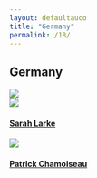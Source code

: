 ```yaml
---
layout: defaultauco
title: "Germany"
permalink: /18/
---
```

<div class="container-0">
    <div class="container-title">
        <span class="country"><h2>Germany</h2></span>
        <div class="photo-co">
          <img src="https://www.worldatlas.com/r/w960-q80/upload/e8/a1/2c/de-01.jpg" >
    </div>
</div>
<!-- partial:index.partial.html -->
<div class="container">
  <div class="timeline clearfix">
  <div class="vertical-line">
  <div id="post-1" class="vesti-col timeline-post">
   <div class="vesti-content-wrapper">
     <div class="photo">
       <img src="https://img.fantasticfiction.com/images/11/57668_2.jpg">
       <div class="vesti-date-wrapper">
         <div class="vesti-date">
         </div>
       </div>
     </div>
     <div class="vesti-desc">
       <a class="desc-a" href="#">
         <h4><a href="/acesaire">Sarah Larke</a></h4>
       </a>
     </div>
   </div>

   <div id="post-3" class="vesti-col timeline-post">
      <div class="vesti-content-wrapper">
        <div class="photo">
          <img src="https://repeatingislands.files.wordpress.com/2017/03/patrick-chamoiseau-pagespeed-ic_-kk28ubhn8.jpg">
          <div class="vesti-date-wrapper">
            <div class="vesti-date">
            </div>
          </div>
        </div>
        <div class="vesti-desc">
          <a class="desc-a" href="#">
            <h4><a href="/pchamoiseau">Patrick Chamoiseau</a></h4>
          </a>
        </div>
      </div>
    </div>
<!-- partial -->
